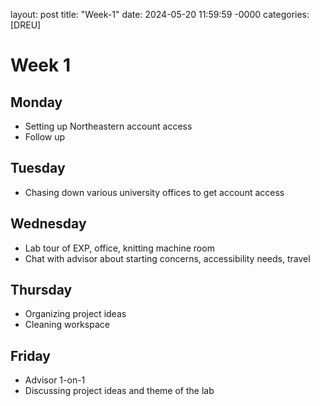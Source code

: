 
layout: post
title: "Week-1"
date: 2024-05-20 11:59:59 -0000
categories: [DREU]

# Week 1

## Monday
- Setting up Northeastern account access
- Follow up

## Tuesday
- Chasing down various university offices to get account access

## Wednesday
- Lab tour of EXP, office, knitting machine room
- Chat with advisor about starting concerns, accessibility needs, travel

## Thursday
- Organizing project ideas
- Cleaning workspace

## Friday
- Advisor 1-on-1
- Discussing project ideas and theme of the lab
